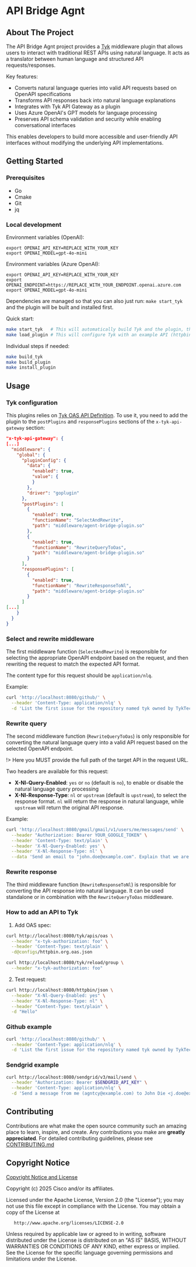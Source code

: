 # API Bridge Agnt

## About The Project

The API Bridge Agnt project provides a [Tyk](https://tyk.io/) middleware plugin
that allows users to interact with traditional REST APIs using natural language.
It acts as a translator between human language and structured API
requests/responses.

Key features:
- Converts natural language queries into valid API requests based on OpenAPI specifications
- Transforms API responses back into natural language explanations
- Integrates with Tyk API Gateway as a plugin
- Uses Azure OpenAI's GPT models for language processing
- Preserves API schema validation and security while enabling conversational interfaces

This enables developers to build more accessible and user-friendly API interfaces without modifying
the underlying API implementations.


## Getting Started

### Prerequisites

- Go
- Cmake
- Git
- jq

### Local development

Environment variables (OpenAI):

```
export OPENAI_API_KEY=REPLACE_WITH_YOUR_KEY
export OPENAI_MODEL=gpt-4o-mini
```

Environment variables (Azure OpenAI):

```
export OPENAI_API_KEY=REPLACE_WITH_YOUR_KEY
export OPENAI_ENDPOINT=https://REPLACE_WITH_YOUR_ENDPOINT.openai.azure.com
export OPENAI_MODEL=gpt-4o-mini
```

Dependencies are managed so that you can also just run: `make start_tyk` and the
plugin will be built and installed first.

Quick start:
```bash
make start_tyk   # This will automatically build Tyk and the plugin, then install the plugin and start Tyk gateway
make load_plugin # This will configure Tyk with an example API (httpbin.org) and reload the gateway
```

Individual steps if needed:
```bash
make build_tyk
make build_plugin
make install_plugin
```

## Usage

### Tyk configuration

This plugins relies on [Tyk OAS API Definition](https://tyk.io/docs/api-management/gateway-config-tyk-oas/).
To use it, you need to add the plugin to the `postPlugins` and `responsePlugins`
sections of the `x-tyk-api-gateway` section:

```json
"x-tyk-api-gateway": {
[...]
  "middleware": {
    "global": {
      "pluginConfig": {
        "data": {
          "enabled": true,
          "value": {
          }
        },
        "driver": "goplugin"
      },
      "postPlugins": [
        {
          "enabled": true,
          "functionName": "SelectAndRewrite",
          "path": "middleware/agent-bridge-plugin.so"
        },
        {
          "enabled": true,
          "functionName": "RewriteQueryToOas",
          "path": "middleware/agent-bridge-plugin.so"
        }
      ],
      "responsePlugins": [
        {
          "enabled": true,
          "functionName": "RewriteResponseToNl",
          "path": "middleware/agent-bridge-plugin.so"
        }
      ]
[...]
    }
  }
}
```

### Select and rewrite middleware

The first middleware function (`SelectAndRewrite`) is responsible for selecting
the appropriate OpenAPI endpoint based on the request, and then rewriting the
request to match the expected API format.

The content type for this request should be `application/nlq`.

Example:
```bash
curl 'http://localhost:8080/github/' \
  --header 'Content-Type: application/nlq' \
  -d 'List the first issue for the repository named tyk owned by TykTechnologies with the label bug'
```

### Rewrite query

The second middleware function (`RewriteQueryToOas`) is only responsible for
converting the natural language query into a valid API request based on the
selected OpenAPI endpoint.

!> Here you MUST provide the full path of the target API in the request URL.

Two headers are available for this request:

- **X-Nl-Query-Enabled**: `yes` or `no` (default is `no`), to enable or disable the natural language query processing
- **X-Nl-Response-Type**: `nl` or `upstream` (default is `upstream`), to select the response format. `nl` will return the response in natural language, while `upstream` will return the original API response.

Example:
```bash
curl 'http://localhost:8080/gmail/gmail/v1/users/me/messages/send' \
  --header "Authorization: Bearer YOUR_GOOGLE_TOKEN" \
  --header 'Content-Type: text/plain' \
  --header 'X-Nl-Query-Enabled: yes' \
  --header 'X-Nl-Response-Type: nl' \
  --data 'Send an email to "john.doe@example.com". Explain that we are accepting is offer for Agntcy'
```

### Rewrite response

The third middleware function (`RewriteResponseToNl`) is responsible for
converting the API response into natural language.
It can be used standalone or in combination with the `RewriteQueryToOas` middleware.

### How to add an API to Tyk

1. Add OAS spec:

```bash
curl http://localhost:8080/tyk/apis/oas \
  --header "x-tyk-authorization: foo" \
  --header 'Content-Type: text/plain' \
  -d@configs/httpbin.org.oas.json

curl http://localhost:8080/tyk/reload/group \
  --header "x-tyk-authorization: foo"
```

2. Test request:

```bash
curl http://localhost:8080/httpbin/json \
  --header "X-Nl-Query-Enabled: yes" \
  --header "X-Nl-Response-Type: nl" \
  --header "Content-Type: text/plain" \
  -d "Hello"
```

### Github example

```bash
curl 'http://localhost:8080/github/' \
  --header 'Content-Type: application/nlq' \
  -d 'List the first issue for the repository named tyk owned by TykTechnologies with the label bug'
```

### Sendgrid example

```bash
curl http://localhost:8080/sendgrid/v3/mail/send \
  --header "Authorization: Bearer $SENDGRID_API_KEY" \
  --header 'Content-Type: application/nlq' \
  -d 'Send a message from me (agntcy@example.com) to John Die <j.doe@example.com>. John is french, the message should be a joke using a lot of emojis, something fun about comparing France and Italy'
```


## Contributing

Contributions are what make the open source community such an amazing place to
learn, inspire, and create. Any contributions you make are **greatly
appreciated**. For detailed contributing guidelines, please see
[CONTRIBUTING.md](CONTRIBUTING.md)

## Copyright Notice

[Copyright Notice and License](./LICENSE.md)

Copyright (c) 2025 Cisco and/or its affiliates.

Licensed under the Apache License, Version 2.0 (the "License");
you may not use this file except in compliance with the License.
You may obtain a copy of the License at

       http://www.apache.org/licenses/LICENSE-2.0

Unless required by applicable law or agreed to in writing, software
distributed under the License is distributed on an "AS IS" BASIS,
WITHOUT WARRANTIES OR CONDITIONS OF ANY KIND, either express or implied.
See the License for the specific language governing permissions and
limitations under the License.
